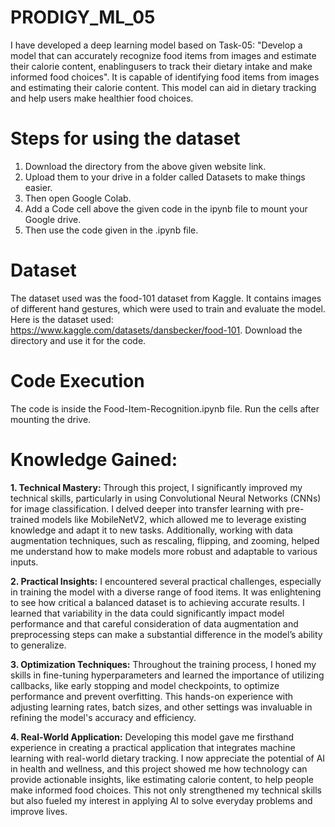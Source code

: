 # PRODIGY_ML_05
I have developed a deep learning model based on Task-05: "Develop a model that can accurately recognize food items from images and estimate their calorie content, enablingusers to track their dietary intake and make informed food choices". It is capable of identifying food items from images and estimating their calorie content. This model can aid in dietary tracking and help users make healthier food choices.

# Steps for using the dataset
1. Download the directory from the above given website link.
2. Upload them to your drive in a folder called Datasets to make things easier.
3. Then open Google Colab.
4. Add a Code cell above the given code in the ipynb file to mount your Google drive.
5. Then use the code given in the .ipynb file.

# Dataset
The dataset used was the food-101 dataset from Kaggle. It contains images of different hand gestures, which were used to train and evaluate the model. 
Here is the dataset used: https://www.kaggle.com/datasets/dansbecker/food-101. Download the directory and use it for the code.

# Code Execution
The code is inside the Food-Item-Recognition.ipynb file. Run the cells after mounting the drive.

# Knowledge Gained:
**1. Technical Mastery:** Through this project, I significantly improved my technical skills, particularly in using Convolutional Neural Networks (CNNs) for image classification. I delved deeper into transfer learning with pre-trained models like MobileNetV2, which allowed me to leverage existing knowledge and adapt it to new tasks. Additionally, working with data augmentation techniques, such as rescaling, flipping, and zooming, helped me understand how to make models more robust and adaptable to various inputs.

**2. Practical Insights:** I encountered several practical challenges, especially in training the model with a diverse range of food items. It was enlightening to see how critical a balanced dataset is to achieving accurate results. I learned that variability in the data could significantly impact model performance and that careful consideration of data augmentation and preprocessing steps can make a substantial difference in the model’s ability to generalize.

**3. Optimization Techniques:** Throughout the training process, I honed my skills in fine-tuning hyperparameters and learned the importance of utilizing callbacks, like early stopping and model checkpoints, to optimize performance and prevent overfitting. This hands-on experience with adjusting learning rates, batch sizes, and other settings was invaluable in refining the model's accuracy and efficiency.

**4. Real-World Application:** Developing this model gave me firsthand experience in creating a practical application that integrates machine learning with real-world dietary tracking. I now appreciate the potential of AI in health and wellness, and this project showed me how technology can provide actionable insights, like estimating calorie content, to help people make informed food choices. This not only strengthened my technical skills but also fueled my interest in applying AI to solve everyday problems and improve lives.
